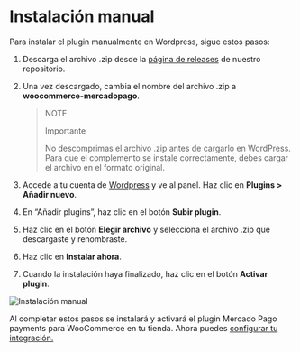 # Instalación manual

Para instalar el plugin manualmente en Wordpress, sigue estos pasos:

1. Descarga el archivo .zip desde la [página de releases](https://github.com/mercadopago/cart-woocommerce/releases) de nuestro repositorio.
2. Una vez descargado, cambia el nombre del archivo .zip a **woocommerce-mercadopago**. 

    > NOTE
    >
    > Importante
    >
    > No descomprimas el archivo .zip antes de cargarlo en WordPress. Para que el complemento se instale correctamente, debes cargar el archivo en el formato original.
    
3. Accede a tu cuenta de [Wordpress](https://wordpress.com/) y ve al panel. Haz clic en **Plugins > Añadir nuevo**.
4. En “Añadir plugins”, haz clic en el botón **Subir plugin**.
5. Haz clic en el botón **Elegir archivo** y selecciona el archivo .zip que descargaste y renombraste.
6. Haz clic en **Instalar ahora**.
7. Cuando la instalación haya finalizado, haz clic en el botón **Activar plugin**.

![Instalación manual](woocomerce/es_manual_install_01.gif)

Al completar estos pasos se instalará y activará el plugin Mercado Pago payments para WooCommerce en tu tienda. Ahora puedes [configurar tu integración.](/developers/es/docs/woocommerce/integration-configuration/plugin-configuration)

